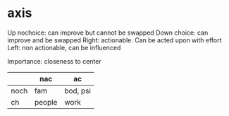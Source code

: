 # axis


Up nochoice: can improve but cannot be swapped
Down choice: can improve and be swapped
Right: actionable. Can be acted upon with effort
Left: non actionable, can be influenced

Importance: closeness to center

|      | nac    | ac       |
| ---- | ------ | -------- |
| noch | fam    | bod, psi |
| ch   | people | work     |
